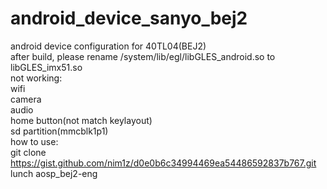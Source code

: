 # android_device_sanyo_bej2
android device configuration for 40TL04(BEJ2)  
after build, please rename /system/lib/egl/libGLES_android.so to libGLES_imx51.so  
not working:  
wifi  
camera  
audio  
home button(not match keylayout)  
sd partition(mmcblk1p1)  
how to use:  
git clone https://gist.github.com/nim1z/d0e0b6c34994469ea54486592837b767.git  
lunch aosp_bej2-eng
